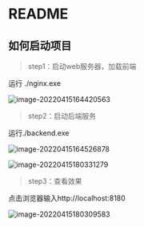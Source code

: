 # README

## 如何启动项目

> step1：启动web服务器，加载前端

运行 ./nginx.exe 

![image-20220415164420563](https://gitee.com/xiafengL/photo/raw/master/image-20220415164420563.png)

> step2：启动后端服务

运行./backend.exe

![image-20220415164526878](https://gitee.com/xiafengL/photo/raw/master/image-20220415164526878.png)

![image-20220415180331279](https://gitee.com/xiafengL/photo/raw/master/image-20220415180331279.png)

> step3：查看效果

点击浏览器输入http://localhost:8180

![image-20220415180309583](https://gitee.com/xiafengL/photo/raw/master/image-20220415180309583.png)